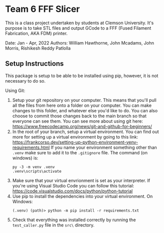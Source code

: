 # Team 6 FFF Slicer

This is a class project undertaken by students at Clemson University. It's purpose is to take STL files and output GCode to a FFF (Fused Filament Fabrication, AKA FDM) printer. 

Date: Jan - Apr, 2022
Authors: William Hawthorne, John Mcadams, John Morris, Rishikesh Reddy Patlolla

## Setup Instructions
This package is setup to be able to be installed using pip, however, it is not necessary to do so. 

Using Git:
1. Setup your git repository on your computer. This means that you'll pull all the files from here onto a folder on your computer. You can make changes to this folder, and whatever else you'd like to do. You can also choose to commit those changes back to the main branch so that everyone can see them. You can see more about using git here: https://www.freecodecamp.org/news/git-and-github-for-beginners/
2. In the root of your branch, setup a virtual environment. You can find out more for setting up a virtual environment by going to this link: https://frankcorso.dev/setting-up-python-environment-venv-requirements.html
If you name your environment something other than ```.venv``` make sure to add it to the ```.gitignore``` file. The command (on windows) is: 
    ```
    py -3 -m venv .venv 
    .venv\scripts\activate
    ``` 
3. Make sure that your virtual envrionment is set as your interpreter. If you're using Visual Studio Code you can follow this tutorial: https://code.visualstudio.com/docs/python/python-tutorial
4. Use pip to install the dependencies into your virtual environment. On Windows:
    ```
    (.venv) (path)> python -m pip install -r requirements.txt
    ```
5. Check that everything was installed correctly by running the ```test_caller.py``` file in the ```src\``` directory.
